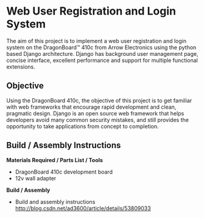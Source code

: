# Web User Registration and Login System

The aim of this project is to implement a web user registration and login system on the DragonBoard™ 410c from Arrow Electronics using the python based Django architecture. Django has background user management page, concise interface, excellent performance and support for multiple functional extensions.

## Objective

Using the DragonBoard 410c, the objective of this project is to get familiar with web frameworks that encourage rapid development and clean, pragmatic design. Django is an open source web framework that helps developers avoid many common security mistakes, and still provides the opportunity to take applications from concept to completion.

## Build / Assembly Instructions

**Materials Required / Parts List / Tools**

- DragonBoard 410c development board
- 12v wall adapter

**Build / Assembly**

- Build and assembly instructions
http://blog.csdn.net/ad3600/article/details/53809033
